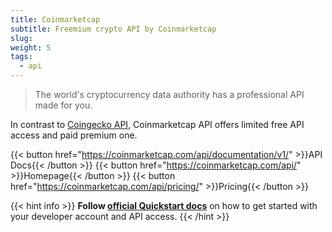 ```yaml
---
title: Coinmarketcap
subtitle: Freemium crypto API by Coinmarketcap
slug:
weight: 5
tags:
  - api
---
```


> The world's cryptocurrency data authority has a professional API made for you.

In contrast to [Coingecko API](/dev/api/coingecko), Coinmarketcap API offers limited free API access and paid premium one.

{{< button href="https://coinmarketcap.com/api/documentation/v1/" >}}API Docs{{< /button >}}
{{< button href="https://coinmarketcap.com/api/" >}}Homepage{{< /button >}}
{{< button href="https://coinmarketcap.com/api/pricing/" >}}Pricing{{< /button >}}

{{< hint info >}}
**Follow [official Quickstart docs](https://coinmarketcap.com/api/documentation/v1/)** on how to get started with your developer account and API access.
{{< /hint >}}
